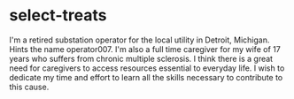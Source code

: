 # select-treats
I'm a retired substation operator for the local utility in Detroit, Michigan. Hints the name operator007.
I'm also a full time caregiver for my wife of 17 years who suffers from chronic multiple sclerosis.
I think there is a great need for caregivers to access resources essential to everyday life.
I wish to dedicate my time and effort to learn all the skills necessary to contribute to this cause.
